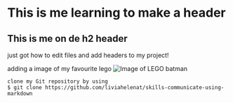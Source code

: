 # This is me learning to make a header

## This is me on de h2 header

just got how to edit files and add headers to my project!

adding a image of my favourite lego
![Image of LEGO batman]([https://octodex.github.com/images/yaktocat.png](https://encrypted-tbn0.gstatic.com/images?q=tbn:ANd9GcSLyfCpCCdje7yD-lNZdUl39QqtguDGbE4Lfw&s))



```
clone my Git repository by using
$ git clone https://github.com/liviahelenat/skills-communicate-using-markdown
```
